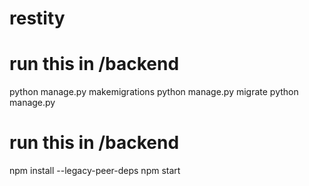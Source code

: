 # restity


# run this in /backend

python manage.py makemigrations
python manage.py migrate
python manage.py 

# run this in /backend
npm install --legacy-peer-deps
npm start
